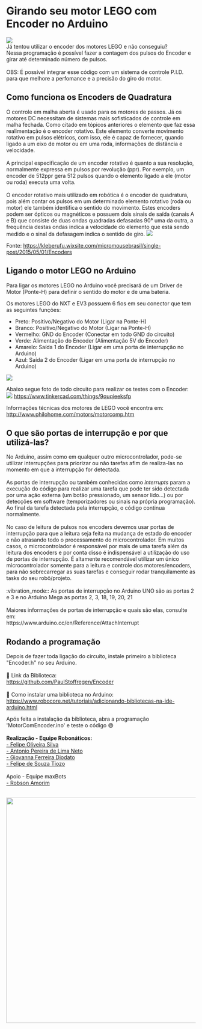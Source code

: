 # Girando seu motor LEGO com Encoder no Arduino
<img src="https://github.com/FeoSilva/MotorComEncoder/blob/master/Capa.jpg" />
<br>
Já tentou utilizar o encoder dos motores LEGO e não conseguiu? <br>
Nessa programação é possível fazer a contagem dos pulsos do Encoder e girar até determinado número de pulsos.<br><br>
OBS: É possível integrar esse código com um sistema de controle P.I.D. para que melhore a perfomance e a precisão do giro do motor.

<h2> Como funciona os Encoders de Quadratura </h2>
O controle em malha aberta é usado para os motores de passos. Já os motores DC necessitam de sistemas mais sofisticados de controle em malha fechada. Como citado em tópicos anteriores o elemento que faz essa realimentação é o encoder rotativo. Este elemento converte movimento rotativo em pulsos elétricos, com isso, ele é capaz de fornecer, quando ligado a um eixo de motor ou em uma roda, informações de distância e velocidade.
<br><br>
A principal especificação de um encoder rotativo é quanto a sua resolução, normalmente expressa em pulsos por revolução (ppr). Por exemplo, um encoder de 512ppr gera 512 pulsos quando o elemento ligado a ele (motor ou roda) executa uma volta.
 <br><br>
O encoder rotativo mais utilizado em robótica é o encoder de quadratura, pois além contar os pulsos em um determinado elemento rotativo (roda ou motor) ele também identifica o sentido do movimento. Estes encoders podem ser ópticos ou magnéticos e possuem dois sinais de saída (canais A e B) que consiste de duas ondas quadradas defasadas 90° uma da outra, a frequência destas ondas indica a velocidade do elemento que está sendo medido e o sinal da defasagem indica o sentido de giro.
<img src="https://github.com/FeoSilva/MotorComEncoder/blob/master/enc_quadratura.jpg"/>

Fonte: https://kleberufu.wixsite.com/micromousebrasil/single-post/2015/05/01/Encoders

<h2>Ligando o motor LEGO no Arduino</h2>

Para ligar os motores LEGO no Arduino você precisará de um Driver de Motor (Ponte-H) para definir o sentido do motor e de uma bateria.

Os motores LEGO do NXT e EV3 possuem 6 fios em seu conector que tem as seguintes funções:
- Preto: Positivo/Negativo do Motor (Ligar na Ponte-H)
- Branco: Positivo/Negativo do Motor (Ligar na Ponte-H)
- Vermelho: GND do Encoder (Conectar em todo GND do circuito)
- Verde: Alimentação do Encoder (Alimentação 5V do Encoder)
- Amarelo: Saída 1 do Encoder (Ligar em uma porta de interrupção no Arduino)
- Azul: Saída 2 do Encoder (Ligar em uma porta de interrupção no Arduino)

<img src="https://github.com/FeoSilva/MotorComEncoder/blob/master/lego_connector_output.gif" />

Abaixo segue foto de todo circuito para realizar os testes com o Encoder:<br>
<img src="https://github.com/FeoSilva/MotorComEncoder/blob/master/Esquematico.png" />
https://www.tinkercad.com/things/9quqieeksfp

Informações técnicas dos motores de LEGO você encontra em: <br>
http://www.philohome.com/motors/motorcomp.htm
<br>

<h2>O que são portas de <b>interrupção</b> e por que utilizá-las?</h2>
No Arduino, assim como em qualquer outro microcontrolador, pode-se utilizar interrupções para priorizar ou não tarefas afim de realiza-las no momento em que a interrupção for detectada.
<br><br>
As portas de interrupção ou também conhecidas como <i>interrupts</i> param a execução do código para realizar uma tarefa que pode ter sido detectada por uma ação externa (um botão pressionado, um sensor lido...) ou por detecções em software (temporizadores ou sinais na própria programação). Ao final da tarefa detectada pela interrupção, o código continua normalmente.
<br><br>
No caso de leitura de pulsos nos encoders devemos usar portas de interrupção para que a leitura seja feita na mudança de estado do encoder e não atrasando todo o processamento do microcontrolador. Em muitos casos, o microcontrolador é responsável por mais de uma tarefa além da leitura dos encoders e por conta disso é indispensável a utilização do uso de portas de interrupção. É altamente recomendável utilizar um único microcontrolador somente para a leitura e controle dos motores/encoders, para não sobrecarregar as suas tarefas e conseguir rodar tranquilamente as tasks do seu robô/projeto.
<br><br>
:vibration_mode:: As portas de interrupção no Arduino UNO são as portas 2 e 3 e no Arduino Mega as portas 2, 3, 18, 19, 20, 21
<br><br>
Maiores informações de portas de interrupção e quais são elas, consulte em:<br>
https://www.arduino.cc/en/Reference/AttachInterrupt

<h2>Rodando a programação</h2>

Depois de fazer toda ligação do circuito, instale primeiro a biblioteca "Encoder.h" no seu Arduino.<br><br>
:blue_book: Link da Biblioteca: <br>
https://github.com/PaulStoffregen/Encoder<br><br>
:notebook_with_decorative_cover: Como instalar uma biblioteca no Arduino: <br>
https://www.robocore.net/tutoriais/adicionando-bibliotecas-na-ide-arduino.html

Após feita a instalação da biblioteca, abra a programação 'MotorComEncoder.ino' e teste o código :smile:
<br><br>
<b>Realização - Equipe Robonáticos:</b><br>
<a href="https://github.com/FeoSilva">- Felipe Oliveira Silva </a><br>
<a href="https://github.com/Antonio6745">- Antonio Pereira de Lima Neto </a><br>
<a href="https://github.com/giovannadiodato">- Giovanna Ferreira Diodato</a><br>
<a href="https://github.com/felipetiozo">- Felipe de Souza Tiozo</a><br>
<br>
Apoio - Equipe maxBots<br>
<a href="https://github.com/RobAmorim">- Robson Amorim</a><br><br>
<p align="center"><img src="https://github.com/FeoSilva/OBR-2017/blob/master/M%C3%ADdia/Equipe.jpg" width="600"/></p>
